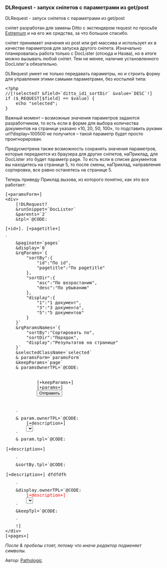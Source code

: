 
<meta http-equiv="Content-Type" content="text/html; charset=utf-8">
<h3>DLRequest - запуск сніпетов с параметрами из get/post </h3>
DLRequest - запуск сніпетов с параметрами из get/post
<p>сніпет разработан для замены Ditto с экстендером request по просьбе <a href="http://modx.im/profile/Extremum/" rel="nofollow" target="_blank">Extremum</a> и на его же средства, за что большое спасибо.</p>
<p>сніпет принимает значения из post или get-массива и использует их в качестве параметров для запуска другого сніпета. Изначально планировалась работа только с DocLister (отсюда и Назва), но в итоге можно вызывать любой сніпет. Тем не менее, наличие установленного DocLister'а обязательно.</p>
<p>DLRequest умеет не только передавать параметры, но и строить форму для управления этими самыми параметрами, без костылей типа:</p>
<pre class="brush: php;">
&lt;?php
//[!selected? &field=`ditto_id1_sortDir` &value=`DESC`!]
if ($_REQUEST[$field] == $value) {
	echo "selected"; 
}
</pre>
<p>Важный момент – возможные значения параметров задаются разработчиком, то есть если в форме для выбора количества документов на странице указано «10, 20, 50, 100», то подставить руками url?display=100500 не получится – такой параметр будет просто проигнорирован.</p>
<p>Предусмотрена также возможность сохранять значения параметров, которые передаются из браузера для других сніпетов, наПриклад, для DocLister это будет параметр page. То есть если в списке документов вы находитесь на странице 5, то после смены, наПриклад, направления сортировки, все равно останетесь на странице 5.</p>
<p>Теперь приведу Приклад вызова, из которого понятно, как это все работает:</p>
<pre class="brush: html;">
[+paramsForm+]
&lt;div&gt;
	[!DLRequest? 
	&runSnippet=`DocLister` 
	&parents=`2` 
	&tpl=`@CODE:<p>[+id+]. [+pagetitle+]</p>` 
	&paginate=`pages` 
	&display=`0` 
	&rqParams=`{
		"sortBy":{
			"id":"По id",
			"pagetitle":"По pagetitle"
		},
		"sortDir":{
			"asc":"По возрастанию",
			"desc":"По убыванию"
		},
		"display":{
			"1":"1 документ",
			"3":"3 документа",
			"5":"5 документов"
		}
	}`
	&rqParamsNames=`{
		"sortBy":"Сортировать по",
		"sortDir":"Порядок",
		"display":"Результатов на странице"
	}`
	&selectedClassName=`selected`
	& paramsForm=`paramsForm`
	&keepParams=`page`
	& paramsOwnerTPL=`@CODE:
		<form method="get" action="%5B~%5B*id*%5D~%5D.html">
			[+keepParams+]
			[+params+]
			<button type="submit">Отправить</button>
		</form>
	`
	& param.ownerTPL=`@CODE:
		<label>[+description+]</label>
		<select name="[+paramName+]">
			[+values+]
		</select>
	`
	& param.tpl=`@CODE:
		<option value="[+value+]" [+selectedClass+]>
			[+description+]
		</option>
	`
	&sortBy.tpl=`@CODE:
		<option value="[+value+]" [+selectedClass+]>
			[+description+] dfdfdfh
		</option>
	`
	&display.ownerTPL=`@CODE:
		<label style="color:red;">[+description+]</label>
		<select name="[+paramName+]">
			[+values+]
		</select>
	`
	&keepTpl=`@CODE:
		<input name="[+paramName+]" value="[+value+]" type="hidden">
	`
	!]
&lt;/div&gt;
[+pages+]
</pre>
<p class="text-warning"><em>После &amp; пробелы стоят, потому что иначе редактор подменяет символы.</em></p>
<p>Автор: <i class="fa fa-github fa-lg text-primary"></i> <a href="https://github.com/Pathologic/DLRequest" rel="nofollow" target="_blank">Pathologic</a></p>